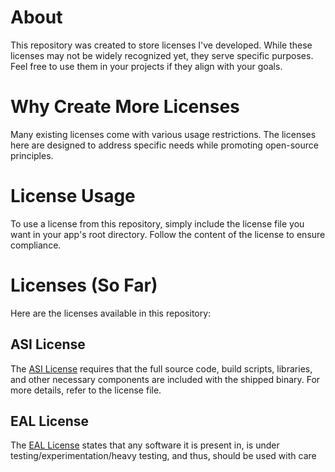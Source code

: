 # About
This repository was created to store licenses I've developed. While these licenses may not be widely recognized yet, they serve specific purposes. Feel free to use them in your projects if they align with your goals.

# Why Create More Licenses
Many existing licenses come with various usage restrictions. The licenses here are designed to address specific needs while promoting open-source principles.

# License Usage
To use a license from this repository, simply include the license file you want in your app's root directory. Follow the content of the license to ensure compliance.

# Licenses (So Far)
Here are the licenses available in this repository:

## ASI License
The [ASI License](ASI%20License) requires that the full source code, build scripts, libraries, and other necessary components are included with the shipped binary. For more details, refer to the license file.

## EAL License
The [EAL License](EAL) states that any software it is present in, is under testing/experimentation/heavy testing, and thus, should be used with care
